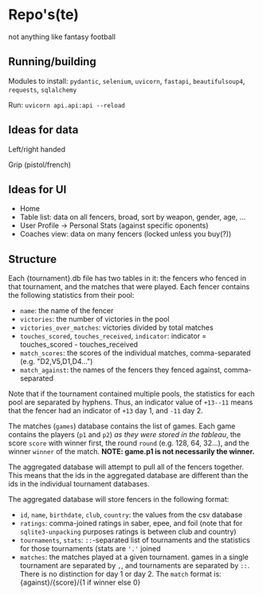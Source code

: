 # Repo's(te)
not anything like fantasy football

## Running/building

Modules to install: `pydantic`, `selenium`, `uvicorn`, `fastapi`, `beautifulsoup4`, `requests`, `sqlalchemy`

Run: `uvicorn api.api:api --reload`

## Ideas for data

Left/right handed

Grip (pistol/french)

## Ideas for UI

- Home
- Table list: data on all fencers, broad, sort by weapon, gender, age, ...
- User Profile -> Personal Stats (against specific oponents)
- Coaches view: data on many fencers (locked unless you buy(?))

## Structure

Each {tournament}.db file has two tables in it: the fencers who fenced in that tournament, and the matches that were played. Each fencer contains the following statistics from their pool:

- `name`: the name of the fencer
- `victories`: the number of victories in the pool
- `victories_over_matches`: victories divided by total matches
- `touches_scored`, `touches_received`, `indicator`: indicator = touches_scored - touches_received
- `match_scores`: the scores of the individual matches, comma-separated (e.g. "D2,V5,D1,D4...")
- `match_against`: the names of the fencers they fenced against, comma-separated

Note that if the tournament contained multiple pools, the statistics for each pool are separated by hyphens. Thus, an indicator value of `+13--11` means that the fencer had an indicator of `+13` day 1, and `-11` day 2.

The matches (`games`) database contains the list of games. Each game contains the players (`p1` and `p2`) *as they were stored in the tableau*, the score `score` with winner first, the round `round` (e.g. 128, 64, 32...), and the winner `winner` of the match. **NOTE: game.p1 is not necessarily the winner.**

The aggregated database will attempt to pull all of the fencers together. This means that the ids in the aggregated database are different than the ids in the individual tournament databases.

The aggregated database will store fencers in the following format: 

- `id`, `name`, `birthdate`, `club`, `country`: the values from the csv database
- `ratings`: comma-joined ratings in saber, epee, and foil (note that for `sqlite3-unpacking` purposes ratings is between club and country)
- `tournaments`, `stats`: `::`-separated list of tournaments and the statistics for those tournaments (stats are `'.'` joined
- `matches`: the matches played at a given tournament. games in a single tournament are separated by `,`, and tournaments are separated by `::`. There is no distinction for day 1 or day 2. The `match` format is: {against}/{score}/{1 if winner else 0}


